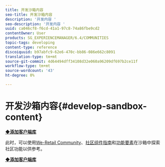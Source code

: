 ```yaml
---
title: 开发沙箱内容
seo-title: 开发沙箱内容
description: '开发内容 '
seo-description: '开发内容 '
uuid: ca046cf8-f6cd-41a1-97c8-74a86fbe9cd2
contentOwner: User
products: SG_EXPERIENCEMANAGER/6.4/COMMUNITIES
topic-tags: developing
content-type: reference
discoiquuid: b97abfc9-62e6-470c-bb86-086e662c8091
translation-type: tm+mt
source-git-commit: 4d64494dff34108d32e060a96209df697b2ce11f
workflow-type: tm+mt
source-wordcount: '43'
ht-degree: 0%

---
```



# 开发沙箱内容{#develop-sandbox-content}

**[◆添加客户端库](add-clientlibs.md)**

此时，可以使用[We-Retail Community](../../help/sites-developing/we-retail.md)、[社区组件指南](components-guide.md)和[功能要素](essentials.md)在沙箱中探索社区功能以供参考。

**[◆添加客户端库](add-clientlibs.md)**
